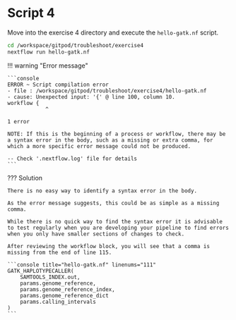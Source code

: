 # Script 4

Move into the exercise 4 directory and execute the `hello-gatk.nf` script.

```bash
cd /workspace/gitpod/troubleshoot/exercise4
nextflow run hello-gatk.nf
```

!!! warning "Error message"

    ```console
    ERROR ~ Script compilation error
    - file : /workspace/gitpod/troubleshoot/exercise4/hello-gatk.nf
    - cause: Unexpected input: '{' @ line 100, column 10.
    workflow {
                ^

    1 error

    NOTE: If this is the beginning of a process or workflow, there may be a syntax error in the body, such as a missing or extra comma, for which a more specific error message could not be produced.

    -- Check '.nextflow.log' file for details
    ```

??? Solution

    There is no easy way to identify a syntax error in the body.

    As the error message suggests, this could be as simple as a missing comma.

    While there is no quick way to find the syntax error it is advisable to test regularly when you are developing your pipeline to find errors when you only have smaller sections of changes to check.

    After reviewing the workflow block, you will see that a comma is missing from the end of line 115.

    ```console title="hello-gatk.nf" linenums="111"
    GATK_HAPLOTYPECALLER(
        SAMTOOLS_INDEX.out,
        params.genome_reference,
        params.genome_reference_index,
        params.genome_reference_dict
        params.calling_intervals
    )
    ```
